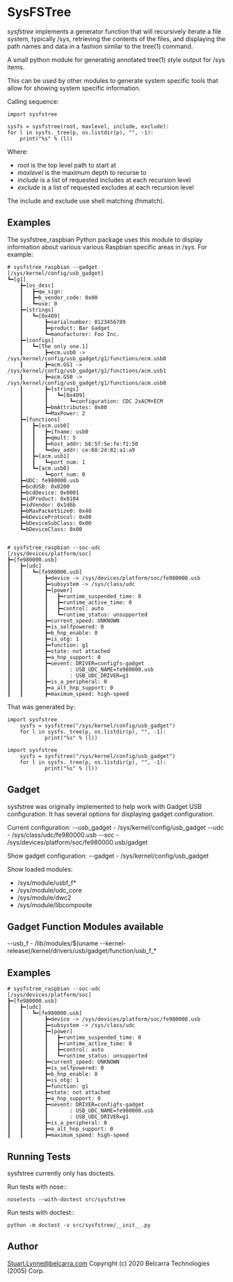 # SysFSTree

*sysfstree* implements a generator function that will recursively iterate a file system, typically /sys, retrieving
the contents of the files, and displaying the path names and data in a fashion similar to the tree(1) command.

A small python module for generating annotated tree(1) style output for /sys items.

This can be used by other modules to generate system specific tools that allow
for showing system specific information.

Calling sequence:

    import sysfstree

    sysfs = sysfstree(root, maxlevel, include, exclude):
    for l in sysfs._tree(p, os.listdir(p), "", -1):
        print("%s" % (l))

Where:
- *root* is the top level path to start at
- *maxlevel* is the maximum depth to recurse to
- *include* is a list of requested includes at each recursion level
- *exclude* is a list of requested excludes at each recursion level

The include and exclude use shell matching (fnmatch).

## Examples

The sysfstree_raspbian Python package uses this module to display information
about various various Raspbian specific areas in /sys. For example:

    # sysfstree_raspbian --gadget
    [/sys/kernel/config/usb_gadget]
    ┗━[g1]
        ┣━[os_desc]
        ┃   ┣━qw_sign:
        ┃   ┣━b_vendor_code: 0x00
        ┃   ┗━use: 0
        ┣━[strings]
        ┃   ┗━[0x409]
        ┃       ┣━serialnumber: 0123456789
        ┃       ┣━product: Bar Gadget
        ┃       ┗━manufacturer: Foo Inc.
        ┣━[configs]
        ┃   ┗━[The only one.1]
        ┃       ┣━ecm.usb0 -> /sys/kernel/config/usb_gadget/g1/functions/ecm.usb0
        ┃       ┣━acm.GS1 -> /sys/kernel/config/usb_gadget/g1/functions/acm.usb1
        ┃       ┣━acm.GS0 -> /sys/kernel/config/usb_gadget/g1/functions/acm.usb0
        ┃       ┣━[strings]
        ┃       ┃   ┗━[0x409]
        ┃       ┃       ┗━configuration: CDC 2xACM+ECM
        ┃       ┣━bmAttributes: 0x80
        ┃       ┗━MaxPower: 2
        ┣━[functions]
        ┃   ┣━[ecm.usb0]
        ┃   ┃   ┣━ifname: usb0
        ┃   ┃   ┣━qmult: 5
        ┃   ┃   ┣━host_addr: b6:5f:5e:fe:f1:50
        ┃   ┃   ┗━dev_addr: ce:68:2d:82:a1:a9
        ┃   ┣━[acm.usb1]
        ┃   ┃   ┗━port_num: 1
        ┃   ┗━[acm.usb0]
        ┃       ┗━port_num: 0
        ┣━UDC: fe980000.usb
        ┣━bcdUSB: 0x0200
        ┣━bcdDevice: 0x0001
        ┣━idProduct: 0x0104
        ┣━idVendor: 0x1d6b
        ┣━bMaxPacketSize0: 0x40
        ┣━bDeviceProtocol: 0x00
        ┣━bDeviceSubClass: 0x00
        ┗━bDeviceClass: 0x00


    # sysfstree_raspbian --soc-udc
    [/sys/devices/platform/soc]
    ┣━[fe980000.usb]
    ┃   ┣━[udc]
    ┃   ┃   ┗━[fe980000.usb]
    ┃   ┃       ┣━device -> /sys/devices/platform/soc/fe980000.usb
    ┃   ┃       ┣━subsystem -> /sys/class/udc
    ┃   ┃       ┣━[power]
    ┃   ┃       ┃   ┣━runtime_suspended_time: 0
    ┃   ┃       ┃   ┣━runtime_active_time: 0
    ┃   ┃       ┃   ┣━control: auto
    ┃   ┃       ┃   ┗━runtime_status: unsupported
    ┃   ┃       ┣━current_speed: UNKNOWN
    ┃   ┃       ┣━is_selfpowered: 0
    ┃   ┃       ┣━b_hnp_enable: 0
    ┃   ┃       ┣━is_otg: 1
    ┃   ┃       ┣━function: g1
    ┃   ┃       ┣━state: not attached
    ┃   ┃       ┣━a_hnp_support: 0
    ┃   ┃       ┣━uevent: DRIVER=configfs-gadget
    ┃   ┃       ┃       : USB_UDC_NAME=fe980000.usb
    ┃   ┃       ┃       : USB_UDC_DRIVER=g1
    ┃   ┃       ┣━is_a_peripheral: 0
    ┃   ┃       ┣━a_alt_hnp_support: 0
    ┃   ┃       ┣━maximum_speed: high-speed


That was generated by:

    import sysfstree
        sysfs = sysfstree("/sys/kernel/config/usb_gadget")
        for l in sysfs._tree(p, os.listdir(p), "", -1):
                print("%s" % (l))

    import sysfstree
        sysfs = sysfstree("/sys/kernel/config/usb_gadget")
        for l in sysfs._tree(p, os.listdir(p), "", -1):
                print("%s" % (l))


## Gadget

sysfstree was originally implemented to help work with Gadget USB configuration. It has several
options for displaying gadget configuration.

Current configuration:
--usb_gadget - /sys/kernel/config/usb_gadget
--udc - /sys/class/udc/fe980000.usb
--soc - /sys/devices/platform/soc/fe980000.usb/gadget

Show gadget configuration:
--gadget - /sys/kernel/config/usb_gadget

Show loaded modules:
- /sys/module/usbf_f*
- /sys/module/udc_core
- /sys/module/dwc2
- /sys/module/libcomposite

## Gadget Function Modules available

--usb_f - /lib/modules/$(uname --kernel-release)/kernel/drivers/usb/gadget/function/usb_f_*


## Examples
```
# sysfstree_raspbian --soc-udc
[/sys/devices/platform/soc]
┣━[fe980000.usb]
┃   ┣━[udc]
┃   ┃   ┗━[fe980000.usb]
┃   ┃       ┣━device -> /sys/devices/platform/soc/fe980000.usb
┃   ┃       ┣━subsystem -> /sys/class/udc
┃   ┃       ┣━[power]
┃   ┃       ┃   ┣━runtime_suspended_time: 0
┃   ┃       ┃   ┣━runtime_active_time: 0
┃   ┃       ┃   ┣━control: auto
┃   ┃       ┃   ┗━runtime_status: unsupported
┃   ┃       ┣━current_speed: UNKNOWN
┃   ┃       ┣━is_selfpowered: 0
┃   ┃       ┣━b_hnp_enable: 0
┃   ┃       ┣━is_otg: 1
┃   ┃       ┣━function: g1
┃   ┃       ┣━state: not attached
┃   ┃       ┣━a_hnp_support: 0
┃   ┃       ┣━uevent: DRIVER=configfs-gadget
┃   ┃       ┃       : USB_UDC_NAME=fe980000.usb
┃   ┃       ┃       : USB_UDC_DRIVER=g1
┃   ┃       ┣━is_a_peripheral: 0
┃   ┃       ┣━a_alt_hnp_support: 0
┃   ┃       ┣━maximum_speed: high-speed
```


## Running Tests

sysfstree currently only has doctests.

Run tests with nose::

    nosetests --with-doctest src/sysfstree

Run tests with doctest::

    python -m doctest -v src/sysfstree/__init__.py

## Author
Stuart.Lynne@belcarra.com
Copyright (c) 2020 Belcarra Technologies (2005) Corp.

